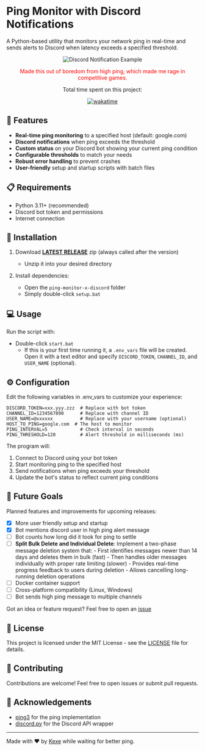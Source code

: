 # Ping Monitor with Discord Notifications

A Python-based utility that monitors your network ping in real-time and sends alerts to Discord when latency exceeds a specified threshold.


<p align="center">
  <img src="https://media.discordapp.net/attachments/1019689698584690710/1344670229413892107/5f30XFiOJ5aa2uxWJtW1394hrwmwDT5JdPCbIEtaoid7NLOWZhv9wkWCCoAQMxrarmlceEtyhuGaRlDxtUmlsrC9wU8SfJ1V46Qmr6pnBHHZd6daThgEOUKT2luW1a864sir8am5sLhTuQ6hHyFEHgVEs6Hc2FoPD9gQdSaIN6TJb7ldTHxGCVM5rUNFD5.png?ex=67c1c13d&is=67c06fbd&hm=08a9a3b5bc9962838d28694033d5fb0153fb29b4270c43c826ce3584539fc3b5&=" alt="Discord Notification Example">
</p>



<p align="center">
  <span style="color:red;">Made this out of boredom from high ping, which made me rage in competitive games.</span>
</p>


<p align="center">
  <span;">Total time spent on this project:</span>
</p>
<p align="center">
  <a href="https://wakatime.com/badge/github/bebe-Kexe/ping-monitor-x-discord?style=for-the-badge"><img src="https://wakatime.com/badge/github/bebe-Kexe/ping-monitor-x-discord.svg" alt="wakatime"></a>
</p>


## 🌟 Features

- **Real-time ping monitoring** to a specified host (default: google.com)
- **Discord notifications** when ping exceeds the threshold
- **Custom status** on your Discord bot showing your current ping condition
- **Configurable thresholds** to match your needs
- **Robust error handling** to prevent crashes
- **User-friendly** setup and startup scripts with batch files

## 📋 Requirements

- Python 3.11+ (recommended)
- Discord bot token and permissions
- Internet connection 



## 🚀 Installation

1. Download [**LATEST RELEASE**](https://github.com/bebe-Kexe/ping-monitor-x-discord/releases) zip (always called after the version)
   - Unzip it into your desired directory

3. Install dependencies:
   - Open the ``ping-monitor-x-discord`` folder
   - Simply double-click ``setup.bat``

## 💻 Usage

Run the script with:

- Double-click ``start.bat``
   - If this is your first time running it, a ``.env_vars`` file will be created. Open it with a text editor and specify ``DISCORD_TOKEN``, ``CHANNEL_ID``, and ``USER_NAME`` (optional).

## ⚙️ Configuration

Edit the following variables in .env_vars to customize your experience:

```.env_vars
DISCORD_TOKEN=xxx.yyy.zzz  # Replace with bot token
CHANNEL_ID=1234567890      # Replace with channel ID
USER_NAME=@xxxxxx          # Replace with your username (optional)
HOST_TO_PING=google.com  # The host to monitor
PING_INTERVAL=5            # Check interval in seconds
PING_THRESHOLD=120         # Alert threshold in milliseconds (ms)
```

The program will:
1. Connect to Discord using your bot token
2. Start monitoring ping to the specified host
3. Send notifications when ping exceeds your threshold
4. Update the bot's status to reflect current ping conditions 



## 🔮 Future Goals
Planned features and improvements for upcoming releases:

- [x] More user friendly setup and startup
- [x] Bot mentions discord user in high ping alert message
- [ ] Bot counts how long did it took for ping to settle 
- [ ] **Split Bulk Delete and Individual Delete**: Implement a two-phase message deletion system that:
      - First identifies messages newer than 14 days and deletes them in bulk (fast)
      - Then handles older messages individually with proper rate limiting (slower)
      - Provides real-time progress feedback to users during deletion
      - Allows cancelling long-running deletion operations
- [ ] Docker container support  
- [ ] Cross-platform compatibility (Linux, Windows)
- [ ] Bot sends high ping message to multiple channels

Got an idea or feature request? Feel free to open an [issue](https://github.com/bebe-Kexe/ping-monitor-x-discord/issues)



## 📜 License

This project is licensed under the MIT License - see the [LICENSE](https://github.com/bebe-Kexe/ping-monitor-x-discord/blob/main/LICENSE) file for details.

## 🤝 Contributing

Contributions are welcome! Feel free to open issues or submit pull requests.

## 🙏 Acknowledgements

- [ping3](https://github.com/kyan001/ping3) for the ping implementation
- [discord.py](https://github.com/Rapptz/discord.py) for the Discord API wrapper

---

Made with ❤️ by [Kexe](https://github.com/bebe-Kexe) while waiting for better ping.
